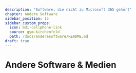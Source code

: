 ```yaml
---
description: 'Software, die nicht zu Microsoft 365 gehört'
chapter: Andere Software
sidebar_position: 15
sidebar_custom_props:
  icon: mdi-cellphone-link
  source: gym-kirchenfeld
  path: /docs/anderesoftware/README.md
draft: true
---
```


# Andere Software & Medien


<Features/>